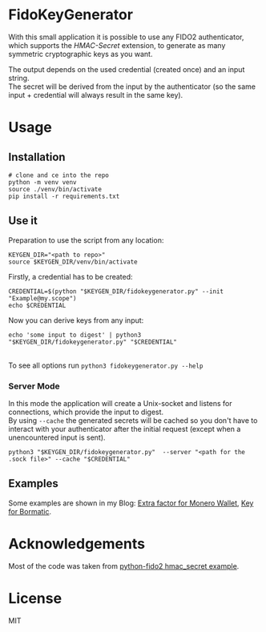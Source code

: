 # FidoKeyGenerator

With this small application it is possible to use any FIDO2 authenticator, 
which supports the *HMAC-Secret* extension, to generate as many symmetric cryptographic keys
as you want.

The output depends on the used credential (created once) and an input string.\
The secret will be derived from the input by the authenticator
(so the same input + credential will always result in the same key).

# Usage
## Installation

```shell
# clone and ce into the repo
python -m venv venv
source ./venv/bin/activate
pip install -r requirements.txt
```

## Use it

Preparation to use the script from any location:
```shell
KEYGEN_DIR="<path to repo>"
source $KEYGEN_DIR/venv/bin/activate
```

Firstly, a credential has to be created:
```shell
CREDENTIAL=$(python "$KEYGEN_DIR/fidokeygenerator.py" --init "Example@my.scope")
echo $CREDENTIAL
```

Now you can derive keys from any input:
```shell
echo 'some input to digest' | python3 "$KEYGEN_DIR/fidokeygenerator.py" "$CREDENTIAL"
```

\
To see all options run
`python3 fidokeygenerator.py --help`

### Server Mode

In this mode the application will create a Unix-socket and listens for connections, 
which provide the input to digest.\
By using `--cache` the generated secrets will be cached so you don't have to interact with your authenticator after the initial request
(except when a unencountered input is sent).

```shell
python3 "$KEYGEN_DIR/fidokeygenerator.py"  --server "<path for the .sock file>" --cache "$CREDENTIAL"
```

## Examples

Some examples are shown in my Blog:
[Extra factor for Monero Wallet](https://projects.chocolatecakecodes.goip.de/blued_gear/blog/-/wikis/Script:-use-FidoKeyGenerator-for-2FA-of-Monero-GUI),
[Key for Bormatic](https://projects.chocolatecakecodes.goip.de/blued_gear/blog/-/wikis/Use-FIDO-Key-for-Borgmatic).

# Acknowledgements

Most of the code was taken from [python-fido2 hmac_secret example](https://github.com/Yubico/python-fido2/blob/main/examples/hmac_secret.py).

# License

MIT
